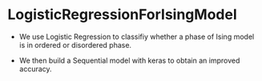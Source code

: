 # LogisticRegressionForIsingModel
* We use Logistic Regression to classifiy whether a phase of Ising model is in ordered or disordered phase. 

* We then build a Sequential model with keras to obtain an improved accuracy.

